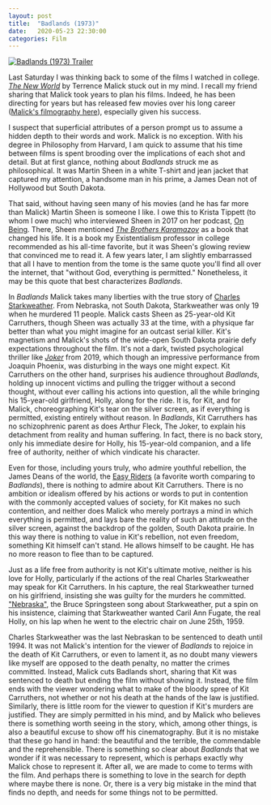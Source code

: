 ```yaml
---
layout: post
title:  "Badlands (1973)"
date:   2020-05-23 22:30:00
categories: Film
---
```


[![Badlands (1973) Trailer](https://img.youtube.com/vi/eITb-5R76TU/0.jpg)](https://www.youtube.com/watch?v=eITb-5R76TU)

Last Saturday I was thinking back to some of the films I watched in college.  [*The New World*](https://en.wikipedia.org/wiki/The_New_World_(2005_film)) by Terrence Malick stuck out in my mind.  I recall my friend sharing that Malick took years to plan his films.  Indeed, he has been directing for years but has released few movies over his long career ([Malick's filmography here](https://en.wikipedia.org/wiki/Terrence_Malick#Filmography)), especially given his success.  

I suspect that superficial attributes of a person prompt us to assume a hidden depth to their words and work.  Malick is no exception.  With his degree in Philosophy from Harvard, I am quick to assume that his time between films is spent brooding over the implications of each shot and detail.  But at first glance, nothing about *Badlands* struck me as philosophical.  It was Martin Sheen in a white T-shirt and jean jacket that captured my attention, a handsome man in his prime, a James Dean not of Hollywood but South Dakota.  

That said, without having seen many of his movies (and he has far more than Malick) Martin Sheen is someone I like.  I owe this to Krista Tippett (to whom I owe much) who interviewed Sheen in 2017 on her podcast, [On Being](https://onbeing.org/programs/martin-sheen-spirituality-of-imagination-jun2017/).  There, Sheen mentioned [*The Brothers Karamazov*](https://en.wikipedia.org/wiki/The_Brothers_Karamazov) as a book that changed his life.  It is a book my Existentialism professor in college recommended as his all-time favorite, but it was Sheen's glowing review that convinced me to read it.  A few years later, I am slightly embarrassed that all I have to mention from the tome is the same quote you'll find all over the internet, that "without God, everything is permitted."  Nonetheless, it may be this quote that best characterizes *Badlands*.

In *Badlands* Malick takes many liberties with the true story of [Charles Starkweather](https://en.wikipedia.org/wiki/Charles_Starkweather).  From Nebraska, not South Dakota, Starkweather was only 19 when he murdered 11 people.  Malick casts Sheen as 25-year-old Kit Carruthers, though Sheen was actually 33 at the time, with a physique far better than what you might imagine for an outcast serial killer.  Kit's magnetism and Malick's shots of the wide-open South Dakota prairie defy expectations throughout the film.  It's not a dark, twisted psychological thriller like [*Joker*](https://www.youtube.com/watch?v=zAGVQLHvwOY) from 2019, which though an impressive performance from Joaquin Phoenix, was disturbing in the ways one might expect.  Kit Carruthers on the other hand, surprises his audience throughout *Badlands*, holding up innocent victims and pulling the trigger without a second thought, without ever calling his actions into question, all the while bringing his 15-year-old girlfriend, Holly, along for the ride.  It is, for Kit, and for Malick, choreographing Kit's tear on the silver screen, as if everything is permitted, existing entirely without reason.  In *Badlands*, Kit Carruthers has no schizophrenic parent as does Arthur Fleck, The Joker, to explain his detachment from reality and human suffering.  In fact, there is no back story, only his immediate desire for Holly, his 15-year-old companion, and a life free of authority, neither of which vindicate his character.

Even for those, including yours truly, who admire youthful rebellion, the James Deans of the world, the [Easy Riders](https://en.wikipedia.org/wiki/Easy_Rider) (a favorite worth comparing to *Badlands*), there is nothing to admire about Kit Carruthers.  There is no ambition or idealism offered by his actions or words to put in contention with the commonly accepted values of society, for Kit makes no such contention, and neither does Malick who merely portrays a mind in which everything is permitted, and lays bare the reality of such an attitude on the silver screen, against the backdrop of the golden, South Dakota prairie.  In this way there is nothing to value in Kit's rebellion, not even freedom, something Kit himself can't stand.  He allows himself to be caught.  He has no more reason to flee than to be captured.

Just as a life free from authority is not Kit's ultimate motive, neither is his love for Holly, particularly if the actions of the real Charles Starkweather may speak for Kit Carruthers.  In his capture, the real Starkweather turned on his girlfriend, insisting she was guilty for the murders he committed.  ["Nebraska"](https://www.youtube.com/watch?v=iir_xAbt-ak), the Bruce Springsteen song about Starkweather, put a spin on his insistence, claiming that Starkweather wanted Caril Ann Fugate, the real Holly, on his lap when he went to the electric chair on June 25th, 1959.

Charles Starkweather was the last Nebraskan to be sentenced to death until 1994. It was not Malick's intention for the viewer of *Badlands* to rejoice in the death of Kit Carruthers, or even to lament it, as no doubt many viewers like myself are opposed to the death penalty, no matter the crimes committed.  Instead, Malick cuts Badlands short, sharing that Kit was sentenced to death but ending the film without showing it.  Instead, the film ends with the viewer wondering what to make of the bloody spree of Kit Carruthers, not whether or not his death at the hands of the law is justified.  Similarly, there is little room for the viewer to question if Kit's murders are justified.  They are simply permitted in his mind, and by Malick who believes there is something worth seeing in the story, which, among other things, is also a beautiful excuse to show off his cinematography.  But it is no mistake that these go hand in hand: the beautiful and the terrible, the commendable and the reprehensible.  There is something so clear about *Badlands* that we wonder if it was necessary to represent, which is perhaps exactly why Malick chose to represent it.  After all, we are made to come to terms with the film.  And perhaps there is something to love in the search for depth where maybe there is none.  Or, there is a very big mistake in the mind that finds no depth, and needs for some things not to be permitted.
